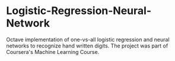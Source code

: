 # Logistic-Regression-Neural-Network
Octave implementation of one-vs-all logistic regression and neural networks to recognize hand written digits. The project was part of Coursera's Machine Learning Course.
